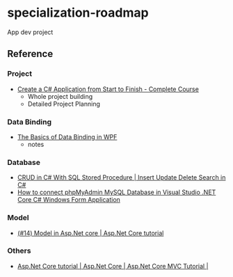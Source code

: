 # specialization-roadmap

App dev project


## Reference

### Project
- [Create a C# Application from Start to Finish - Complete Course](https://www.youtube.com/watch?v=wfWxdh-_k_4)
  - Whole project building
  - Detailed Project Planning


### Data Binding
- [The Basics of Data Binding in WPF](https://www.youtube.com/watch?v=hZmpa53b5R8)
  - notes

### Database
- [CRUD in C# With SQL Stored Procedure | Insert Update Delete Search in C#](https://www.youtube.com/watch?v=C7ukAjQtsxE&t=983s)
- [How to connect phpMyAdmin MySQL Database in Visual Studio .NET Core C# Windows Form Application](https://www.youtube.com/watch?v=M6JJWrz2J9A)

### Model
- [(#14) Model in Asp.Net core | Asp.Net Core tutorial](https://www.youtube.com/watch?v=A_LPA_c41TM)


### Others
- [Asp.Net Core tutorial | Asp.Net Core | Asp.Net Core MVC Tutorial |](https://www.youtube.com/playlist?list=PLaFzfwmPR7_LTXu0Vz9Zz_Y0OMMC7ArHZ)


<!--[]()-->
